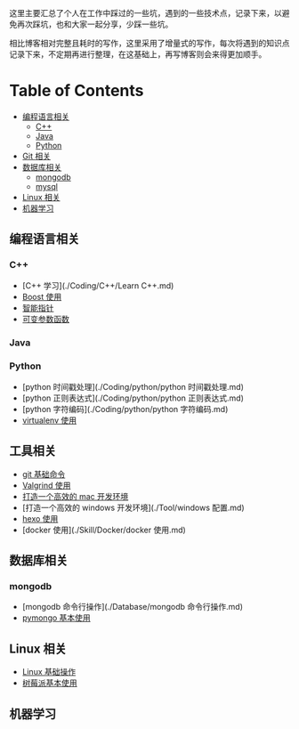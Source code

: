 
这里主要汇总了个人在工作中踩过的一些坑，遇到的一些技术点，记录下来，以避免再次踩坑，也和大家一起分享，少踩一些坑。

相比博客相对完整且耗时的写作，这里采用了增量式的写作，每次将遇到的知识点记录下来，不定期再进行整理，在这基础上，再写博客则会来得更加顺手。


# Table of Contents

<!-- MarkdownTOC -->

- [编程语言相关](#编程语言相关)
    - [C++](#c)
    - [Java](#java)
    - [Python](#python)
- [Git 相关](#git-相关)
- [数据库相关](#数据库相关)
    - [mongodb](#mongodb)
    - [mysql](#mysql)
- [Linux 相关](#linux-相关)
- [机器学习](#机器学习)

<!-- /MarkdownTOC -->




## 编程语言相关

### C++

- [C++ 学习](./Coding/C++/Learn C++.md)
- [Boost 使用](./Coding/C++/Boost.md)
- [智能指针](./Coding/C++/智能指针.md)
- [可变参数函数](./Coding/C++/可变参数函数.md)


### Java



### Python

- [python 时间戳处理](./Coding/python/python 时间戳处理.md)
- [python 正则表达式](./Coding/python/python 正则表达式.md)
- [python 字符编码](./Coding/python/python 字符编码.md)
- [virtualenv 使用](./Coding/python/usage_virtualenv.md)



## 工具相关

- [git 基础命令](./Tool/git_basis_command.md)
- [Valgrind 使用](./Tool/Valgrind.md)
- [打造一个高效的 mac 开发环境](./Tool/mac_配置.md)
- [打造一个高效的 windows 开发环境](./Tool/windows 配置.md)
- [hexo 使用](./Tool/hexo.md)
- [docker 使用](./Skill/Docker/docker 使用.md)


## 数据库相关

### mongodb

- [mongodb 命令行操作](./Database/mongodb 命令行操作.md)
- [pymongo 基本使用](./Databse/pymongo_基本使用.md)



## Linux 相关

- [Linux 基础操作](./Skill/Linux/linux_basis_command.md)
- [树莓派基本使用](./Skill/Linux/树莓派.md)


## 机器学习



